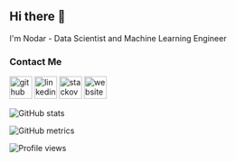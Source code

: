 ## Hi there 👋


I'm Nodar - Data Scientist and Machine Learning Engineer


### Contact Me
[<img src='https://cdn.jsdelivr.net/npm/simple-icons@3.0.1/icons/github.svg' alt='github' height='40'>](https://github.com/Okroshiashvili)  [<img src='https://cdn.jsdelivr.net/npm/simple-icons@3.0.1/icons/linkedin.svg' alt='linkedin' height='40'>](https://www.linkedin.com/in/nodar-okroshiashvili/)  [<img src='https://cdn.jsdelivr.net/npm/simple-icons@3.0.1/icons/stackoverflow.svg' alt='stackoverflow' height='40'>](https://stackoverflow.com/users/6836950)  [<img src='https://cdn.jsdelivr.net/npm/simple-icons@3.0.1/icons/icloud.svg' alt='website' height='40'>](https://dsfabric.org/)  

![GitHub stats](https://github-readme-stats.vercel.app/api?username=Okroshiashvili&show_icons=true&count_private=true)  

![GitHub metrics](https://metrics.lecoq.io/Okroshiashvili)  

![Profile views](https://gpvc.arturio.dev/Okroshiashvili)  
